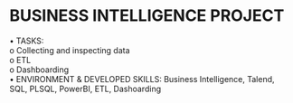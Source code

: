 # BUSINESS INTELLIGENCE PROJECT
• TASKS:        
o Collecting and inspecting data        
o ETL           
o Dashboarding          
• ENVIRONMENT & DEVELOPED SKILLS: Business Intelligence, Talend, SQL, PLSQL, PowerBI, ETL,
Dashoarding 
 
